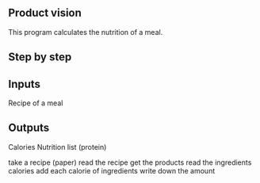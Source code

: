 ## Product vision
This program calculates the nutrition of a meal. 
## Step by step


## Inputs
Recipe of a meal

## Outputs
Calories
Nutrition list (protein)

take a recipe (paper)
read the recipe
get the products
read the ingredients calories
add each calorie of ingredients
write down the amount


